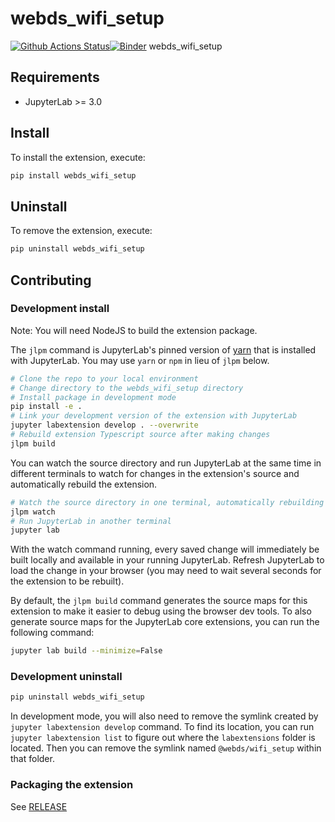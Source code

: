 # webds_wifi_setup

[![Github Actions Status](https://github.com/nilcyttocs/webds_wifi_setup/workflows/Build/badge.svg)](https://github.com/nilcyttocs/webds_wifi_setup/actions/workflows/build.yml)[![Binder](https://mybinder.org/badge_logo.svg)](https://mybinder.org/v2/gh/nilcyttocs/webds_wifi_setup/main?urlpath=lab)
webds_wifi_setup

## Requirements

- JupyterLab >= 3.0

## Install

To install the extension, execute:

```bash
pip install webds_wifi_setup
```

## Uninstall

To remove the extension, execute:

```bash
pip uninstall webds_wifi_setup
```

## Contributing

### Development install

Note: You will need NodeJS to build the extension package.

The `jlpm` command is JupyterLab's pinned version of
[yarn](https://yarnpkg.com/) that is installed with JupyterLab. You may use
`yarn` or `npm` in lieu of `jlpm` below.

```bash
# Clone the repo to your local environment
# Change directory to the webds_wifi_setup directory
# Install package in development mode
pip install -e .
# Link your development version of the extension with JupyterLab
jupyter labextension develop . --overwrite
# Rebuild extension Typescript source after making changes
jlpm build
```

You can watch the source directory and run JupyterLab at the same time in different terminals to watch for changes in the extension's source and automatically rebuild the extension.

```bash
# Watch the source directory in one terminal, automatically rebuilding when needed
jlpm watch
# Run JupyterLab in another terminal
jupyter lab
```

With the watch command running, every saved change will immediately be built locally and available in your running JupyterLab. Refresh JupyterLab to load the change in your browser (you may need to wait several seconds for the extension to be rebuilt).

By default, the `jlpm build` command generates the source maps for this extension to make it easier to debug using the browser dev tools. To also generate source maps for the JupyterLab core extensions, you can run the following command:

```bash
jupyter lab build --minimize=False
```

### Development uninstall

```bash
pip uninstall webds_wifi_setup
```

In development mode, you will also need to remove the symlink created by `jupyter labextension develop`
command. To find its location, you can run `jupyter labextension list` to figure out where the `labextensions`
folder is located. Then you can remove the symlink named `@webds/wifi_setup` within that folder.

### Packaging the extension

See [RELEASE](RELEASE.md)
